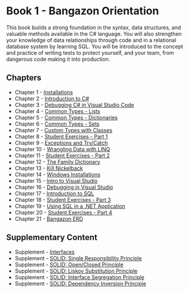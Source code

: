 # Book 1 - Bangazon Orientation

This book builds a strong foundation in the syntax, data structures, and valuable methods available in the C# language. You will also strengthen your knowledge of data relationships through code and in a relational database system by learning SQL. You will be introduced to the concept and practice of writing tests to protect yourself, and your team, from dangerous code making it into production.

## Chapters

* Chapter 1 - [Installations](./chapters/INSTALLATIONS.md)
* Chapter 2 - [Introduction to C#](./chapters/CSHARP_INTRO.md)
* Chapter 3 - [Debugging C# in Visual Studio Code](./chapters/DEBUGGING_VSCODE.md)
* Chapter 4 - [Common Types - Lists](./chapters/DATA_STRUCTURES_LIST.md)
* Chapter 5 - [Common Types - Dictionaries](./chapters/DATA_STRUCTURES_DICTIONARY.md)
* Chapter 6 - [Common Types - Sets](./chapters/DATA_STRUCTURES_SET.md)
* Chapter 7 - [Custom Types with Classes](./chapters/CLASSES_INTRO.md)
* Chapter 8 - [Student Exercises - Part 1](./chapters/STUDENT_EXERCISES_TYPES.md)
* Chapter 9 - [Exceptions and Try/Catch](./chapters/TRY_CATCH_INTRO.md)
* Chapter 10 - [Wrangling Data with LINQ](./chapters/LINQ_INTRO.md)
* Chapter 11 - [Student Exercises - Part 2](./chapters/STUDENT_EXERCISES_LINQ.md)
* Chapter 12 - [The Family Dictionary](./chapters/FAMILY_DICTIONARY.md)
* Chapter 13 - [Kill Nickelback](./chapters/KILL_NICKELBACK.md)
* Chapter 14 - [Windows Installations](./chapters/WINDOWS_PRO_INSTALLS.md)
* Chapter 15 - [Intro to Visual Studio](./chapters/VISUAL_STUDIO.md)
* Chapter 16 - [Debugging in Visual Studio](./chapters/DEBUGGING_VS.md)
* Chapter 17 - [Introduction to SQL](./chapters/SQL_INTRO.md)
* Chapter 18 - [Student Exercises - Part 3](./chapters/STUDENT_EXERCISES_SQL.md)
* Chapter 19 - [Using SQL in a .NET Application](./chapters/ADONET_INTRO.md)
* Chapter 20 - [Student Exercises - Part 4](./chapters/STUDENT_EXERCISES_DAPPER.md)
* Chapter 21 - [Bangazon ERD](./chapters/BANGAZON_ERD.md)

## Supplementary Content

* Supplement - [Interfaces](./chapters/INTERFACES_INTRO.md)
* Supplement - [SOLID: Single Responsibility Principle](./chapters/SINGLE_RESPONSIBILITY_PRINCIPLE.md)
* Supplement - [SOLID: Open/Closed Principle](./chapters/OPEN_CLOSED_PRINCIPLE.md)
* Supplement - [SOLID: Liskov Substitution Principle](./chapters/LISKOV_SUBSTITUTION_PRINCIPLE.md)
* Supplement - [SOLID: Interface Segregation Principle](./chapters/INTERFACE_SEGREGATION_PRINCIPLE.md)
* Supplement - [SOLID: Dependency Inversion Principle](./chapters/DEPENDENCY_INVERSION_PRINCIPLE.md)
